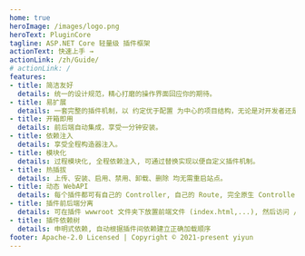 ```yaml
---
home: true
heroImage: /images/logo.png
heroText: PluginCore
tagline: ASP.NET Core 轻量级 插件框架
actionText: 快速上手 →
actionLink: /zh/Guide/
# actionLink: /
features:
- title: 简洁友好
  details: 统一的设计规范，精心打磨的操作界面回应你的期待。
- title: 易扩展
  details: 一套完整的插件机制，以 约定优于配置 为中心的项目结构，无论是对开发者还是使用者都如此友好。
- title: 开箱即用
  details: 前后端自动集成，享受一分钟安装。
- title: 依赖注入
  details: 享受全程构造器注入。
- title: 模块化
  details: 过程模块化, 全程依赖注入, 可通过替换实现以便自定义插件机制。
- title: 热插拔
  details: 上传、安装、启用、禁用、卸载、删除 均无需重启站点。
- title: 动态 WebAPI
  details: 每个插件都可有自己的 Controller, 自己的 Route, 完全原生 Controller 开发体验。
- title: 插件前后端分离
  details: 可在插件 wwwroot 文件夹下放置前端文件 (index.html,...), 然后访问 /plugins/pluginId/index.html。
- title: 插件依赖树
  details: 申明式依赖, 自动根据插件间依赖建立正确加载顺序
footer: Apache-2.0 Licensed | Copyright © 2021-present yiyun
---
```



